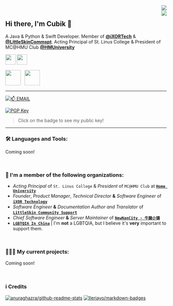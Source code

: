 <a href="https://github.com/Cubik65536"><img align="right" src="https://github-readme-stats.cubik65536.top/api?theme=github_dark&username=Cubik65536&count_private=true&hide=stars&show_icons=true&line_height=24"></a>
<br/>
<a href="https://github.com/Cubik65536"><img align="right" src="https://github-readme-stats.cubik65536.top/api/top-langs/?theme=github_dark&username=Cubik65536&layout=compact&count_private=true&card_width=445"></a>

## Hi there, I'm Cubik 👋

A Java & Python & Swift Developer. Member of **[@iXORTech](https://github.com/iXORTech)** & **[@LittleSkinCommspt](https://github.com/LittleSkinCommspt)**. Acting Principal of St. Linus College & President of MC@HMU Club **[@HMUniversity](https://github.com/HMUniversity)**

<a href="https://www.cubik65536.top"><img src="https://img.shields.io/website?ddown_message=Offline&label=www.cubik65536.top&style=for-the-badge&up_message=Online&url=https%3A%2F%2Fwww.cubik65536.top" width="auto" height="32"></a>
<a href="https://blog.cubik65536.top"><img src="https://img.shields.io/website?down_message=Offline&label=blog.cubik65536.top&style=for-the-badge&up_message=Online&url=https%3A%2F%2Fblog.cubik65536.top" width="auto" height="32"></a>

<p>
  <a href="https://github.com/sponsors/Cubik65536"><img src="https://img.shields.io/badge/sponsor-30363D?style=for-the-badge&logo=GitHub-Sponsors&logoColor=#EA4AAA" width="auto" height="48"></a>
  &nbsp;
  <a href="https://afdian.net/@cubik65536"><img src="https://cdn.jsdelivr.net/gh/Cubik65536/cubik-favicons@main/support%20me%20on%20afd.png" width="auto" height="48"></a>
</p>

------

[![📫 EMAIL](https://img.shields.io/badge/📫%20EMAIL-cubik65536%40cubik65356.top-informational?style=for-the-badge)](mailto:cubik65536@cubik65356.top)

[![PGP Key](https://img.shields.io/badge/My%20PGP%20Fingerprint-7C58%20C98C%203AB8%20004E%20046C%2016FA%204462%209FF0%20C890%20D359-%23FA7343?style=for-the-badge)](./pgp-public-key.txt)
 > Click on the badge to see my public key!

------

### 🛠 Languages and Tools:

Coming soon!

<br/>

### 🏢 I'm a member of the following organizations:

 - *Acting Principal* of `St. Linus College` & *President* of `MC@HMU Club` at **[`Home University`](https://github.com/HMUniversity)**
 - *Founder*, *Product Manager*, *Technical Director* **&** *Software Engineer* of **[`iXOR Technology`](https://github.com/iXORTech)**
 - *Software Engineer* **&** *Documentation Author and Translator* of **[`LittleSkin Community Support`](https://github.com/LittleSkinCommspt)**
 - *Chief Software Engineer* **&** *Server Maintainer* of **[`NewNanCity - 牛腩小镇`](https://github.com/NewNanCity)**
 - **[`LGBTQIA In China`](https://github.com/LGBT-CN)** | I'm **not** a LGBTQIA, but I believe it's **very** important to support them.

<br/>

### 🧑🏻‍💻 My current projects:

Coming soon!

<br/>

### ℹ️ Credits
[![anuraghazra/github-readme-stats](https://github-readme-stats.cubik65536.top/api/pin/?theme=github_dark&username=anuraghazra&repo=github-readme-stats&show_owner=true)](https://github.com/anuraghazra/github-readme-stats)
[![Ileriayo/markdown-badges](https://github-readme-stats.cubik65536.top/api/pin/?theme=github_dark&username=Ileriayo&repo=markdown-badges&show_owner=true)](https://github.com/Ileriayo/markdown-badges)
